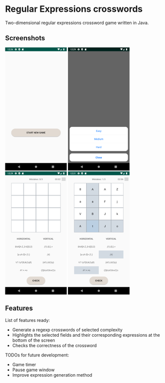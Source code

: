 # Regular Expressions crosswords 
Two-dimensional regular expressions crossword game written in Java.

## Screenshots
<p>
  <img src="img/main_menu.png" width="200" alt="Main menu"/>
  <img src="img/difficulty.png" width="200" alt="Сhoice of game difficulty"/>
  <img src="img/game_beginning.png" width="200" alt="Beginning of the game"/>
  <img src="img/game_end.png" width="200" alt="End of the game"/>
</p>

## Features
List of features ready:
* Generate a regexp crosswords of selected complexity
* Highlights the selected fields and their corresponding expressions at the bottom of the screen
* Сhecks the correctness of the crossword

TODOs for future development:
* Game timer
* Pause game window
* Improve expression generation method

